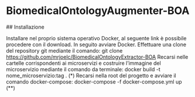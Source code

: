 # BiomedicalOntologyAugmenter-BOA

## Installazione

Installare nel proprio sistema operativo Docker, al seguente link è possibile procedere con il download. 
In seguito avviare Docker. 
Effettuare una clone del repository git mediante il comando:
git clone https://github.com/mrjoelc/BiomedicalOntologyExtractor-BOA
Recarsi nelle cartelle corrispondenti ai microservizi e costruire l’immagine del microservizio mediante il comando da terminale:
docker build -t nome_microservizio:tag  .    (*)
Recarsi nella root del progetto e avviare il comando docker-compose:
docker-compose -f docker-compose.yml up  (**)
